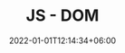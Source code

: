 ---
title: "JS - DOM"
date: 2022-01-01T12:14:34+06:00
image: "images/portfolio/dom.JPG"
categories: ["web design", "web development"]
description: "Document Object Model"
draft: false
project_info:
- name: "JS - DOM"
  icon: "fas fa-user"
  content: "Boopalan S"
- name: "Link"
  icon: "fas fa-link"
  content: "https://codepen.io/boopalan002/pen/jOYVmPm"
---